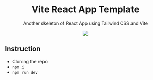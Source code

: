 <div align="center">
  
# Vite React App Template

Another skeleton of React App using Tailwind CSS and Vite

<a href='https://github.com/webeetle/vite-react-app/generate'><img src='https://img.shields.io/badge/-Using this repo as Template-informational?style=for-the-badge&color=2867B2' /></a>

</div>

## Instruction

- Cloning the repo
- `npm i`
- `npm run dev`
